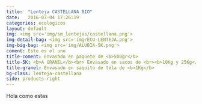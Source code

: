 ```yaml
---
title:  "Lenteja CASTELLANA BIO"
date:   2016-07-04 17:26:19
categories: ecologicos
layout: default
img: <img src='img/sm_lentejas/castellana.png'>
img-detail-bag: <img src='img/ECO-LENTEJA.png'>
img-big-bag: <img src='img/ALUBIA-5K.png'>
coment: Este es el uno
title-coment: Envasado en paquete de <b>500gr</b>
title-5K: <b>A GRANEL</b><br> Envasado en sacos de <br><b>10Kg y 25Kg</b> 
title-granel: Envasado en saquito de tela de <b>1Kg</b>  
bg-class: lenteja-castellana
side: products-right
---
```


Hola como estas